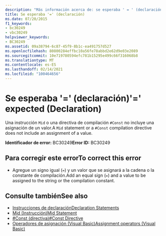 ```yaml
---
description: "Más información acerca de: se esperaba ' = ' (declaración)"
title: Se esperaba '=' (declaración)
ms.date: 07/20/2015
f1_keywords:
- bc30249
- vbc30249
helpviewer_keywords:
- BC30249
ms.assetid: 09a38794-6c87-45f9-8b1c-ea491757d527
ms.openlocfilehash: 80800284effbc10a56fe78abbd2e62d9e03e2089
ms.sourcegitcommit: 10e719780594efc781b15295e499c66f316068b8
ms.translationtype: MT
ms.contentlocale: es-ES
ms.lasthandoff: 02/14/2021
ms.locfileid: "100464656"
---
```

# <a name="-expected-declaration"></a><span data-ttu-id="89180-103">Se esperaba '=' (declaración)</span><span class="sxs-lookup"><span data-stu-id="89180-103">'=' expected (Declaration)</span></span>

<span data-ttu-id="89180-104">Una instrucción `Mid` o una directiva de compilación `#Const` no incluye una asignación de un valor.</span><span class="sxs-lookup"><span data-stu-id="89180-104">A `Mid` statement or a `#Const` compilation directive does not include an assignment of a value.</span></span>  
  
 <span data-ttu-id="89180-105">**Identificador de error:** BC30249</span><span class="sxs-lookup"><span data-stu-id="89180-105">**Error ID:** BC30249</span></span>  
  
## <a name="to-correct-this-error"></a><span data-ttu-id="89180-106">Para corregir este error</span><span class="sxs-lookup"><span data-stu-id="89180-106">To correct this error</span></span>  
  
- <span data-ttu-id="89180-107">Agregue un signo igual (`=`) y un valor que se asignará a la cadena o la constante de compilación.</span><span class="sxs-lookup"><span data-stu-id="89180-107">Add an equal sign (`=`) and a value to be assigned to the string or the compilation constant.</span></span>  
  
## <a name="see-also"></a><span data-ttu-id="89180-108">Consulte también</span><span class="sxs-lookup"><span data-stu-id="89180-108">See also</span></span>

- [<span data-ttu-id="89180-109">Instrucciones de declaración</span><span class="sxs-lookup"><span data-stu-id="89180-109">Declaration Statements</span></span>](../programming-guide/language-features/statements.md#declaration-statements)
- [<span data-ttu-id="89180-110">Mid (Instrucción)</span><span class="sxs-lookup"><span data-stu-id="89180-110">Mid Statement</span></span>](../language-reference/statements/mid-statement.md)
- [<span data-ttu-id="89180-111">#Const (directiva)</span><span class="sxs-lookup"><span data-stu-id="89180-111">#Const Directive</span></span>](../language-reference/directives/const-directive.md)
- [<span data-ttu-id="89180-112">Operadores de asignación (Visual Basic)</span><span class="sxs-lookup"><span data-stu-id="89180-112">Assignment operators (Visual Basic)</span></span>](../language-reference/operators/assignment-operators.md)
